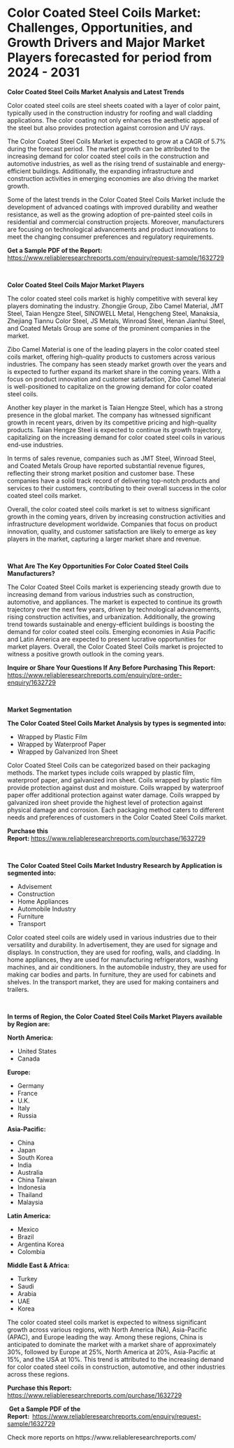 <p><h1>Color Coated Steel Coils Market: Challenges, Opportunities, and Growth Drivers and Major Market Players forecasted for period from 2024 - 2031</h1></p><p><strong>Color Coated Steel Coils Market Analysis and Latest Trends</strong></p>
<p><p>Color coated steel coils are steel sheets coated with a layer of color paint, typically used in the construction industry for roofing and wall cladding applications. The color coating not only enhances the aesthetic appeal of the steel but also provides protection against corrosion and UV rays.</p><p>The Color Coated Steel Coils Market is expected to grow at a CAGR of 5.7% during the forecast period. The market growth can be attributed to the increasing demand for color coated steel coils in the construction and automotive industries, as well as the rising trend of sustainable and energy-efficient buildings. Additionally, the expanding infrastructure and construction activities in emerging economies are also driving the market growth.</p><p>Some of the latest trends in the Color Coated Steel Coils Market include the development of advanced coatings with improved durability and weather resistance, as well as the growing adoption of pre-painted steel coils in residential and commercial construction projects. Moreover, manufacturers are focusing on technological advancements and product innovations to meet the changing consumer preferences and regulatory requirements.</p></p>
<p><strong>Get a Sample PDF of the Report:&nbsp;</strong> <a href="https://www.reliableresearchreports.com/enquiry/request-sample/1632729">https://www.reliableresearchreports.com/enquiry/request-sample/1632729</a></p>
<p>&nbsp;</p>
<p><strong>Color Coated Steel Coils Major Market Players</strong></p>
<p><p>The color coated steel coils market is highly competitive with several key players dominating the industry. Zhongjie Group, Zibo Camel Material, JMT Steel, Taian Hengze Steel, SINOWELL Metal, Hengcheng Steel, Manaksia, Zhejiang Tiannu Color Steel, JS Metals, Winroad Steel, Henan Jianhui Steel, and Coated Metals Group are some of the prominent companies in the market.</p><p>Zibo Camel Material is one of the leading players in the color coated steel coils market, offering high-quality products to customers across various industries. The company has seen steady market growth over the years and is expected to further expand its market share in the coming years. With a focus on product innovation and customer satisfaction, Zibo Camel Material is well-positioned to capitalize on the growing demand for color coated steel coils.</p><p>Another key player in the market is Taian Hengze Steel, which has a strong presence in the global market. The company has witnessed significant growth in recent years, driven by its competitive pricing and high-quality products. Taian Hengze Steel is expected to continue its growth trajectory, capitalizing on the increasing demand for color coated steel coils in various end-use industries.</p><p>In terms of sales revenue, companies such as JMT Steel, Winroad Steel, and Coated Metals Group have reported substantial revenue figures, reflecting their strong market position and customer base. These companies have a solid track record of delivering top-notch products and services to their customers, contributing to their overall success in the color coated steel coils market.</p><p>Overall, the color coated steel coils market is set to witness significant growth in the coming years, driven by increasing construction activities and infrastructure development worldwide. Companies that focus on product innovation, quality, and customer satisfaction are likely to emerge as key players in the market, capturing a larger market share and revenue.</p></p>
<p>&nbsp;</p>
<p><strong>What Are The Key Opportunities For Color Coated Steel Coils Manufacturers?</strong></p>
<p><p>The Color Coated Steel Coils market is experiencing steady growth due to increasing demand from various industries such as construction, automotive, and appliances. The market is expected to continue its growth trajectory over the next few years, driven by technological advancements, rising construction activities, and urbanization. Additionally, the growing trend towards sustainable and energy-efficient buildings is boosting the demand for color coated steel coils. Emerging economies in Asia Pacific and Latin America are expected to present lucrative opportunities for market players. Overall, the Color Coated Steel Coils market is projected to witness a positive growth outlook in the coming years.</p></p>
<p><strong>Inquire or Share Your Questions If Any Before Purchasing This Report:</strong> <a href="https://www.reliableresearchreports.com/enquiry/pre-order-enquiry/1632729">https://www.reliableresearchreports.com/enquiry/pre-order-enquiry/1632729</a></p>
<p>&nbsp;</p>
<p><strong>Market Segmentation</strong></p>
<p><strong>The Color Coated Steel Coils Market Analysis by types is segmented into:</strong></p>
<p><ul><li>Wrapped by Plastic Film</li><li>Wrapped by Waterproof Paper</li><li>Wrapped by Galvanized Iron Sheet</li></ul></p>
<p><p>Color Coated Steel Coils can be categorized based on their packaging methods. The market types include coils wrapped by plastic film, waterproof paper, and galvanized iron sheet. Coils wrapped by plastic film provide protection against dust and moisture. Coils wrapped by waterproof paper offer additional protection against water damage. Coils wrapped by galvanized iron sheet provide the highest level of protection against physical damage and corrosion. Each packaging method caters to different needs and preferences of customers in the Color Coated Steel Coils market.</p></p>
<p><strong>Purchase this Report:&nbsp;</strong><a href="https://www.reliableresearchreports.com/purchase/1632729">https://www.reliableresearchreports.com/purchase/1632729</a></p>
<p>&nbsp;</p>
<p><strong>The Color Coated Steel Coils Market Industry Research by Application is segmented into:</strong></p>
<p><ul><li>Advisement</li><li>Construction</li><li>Home Appliances</li><li>Automobile Industry</li><li>Furniture</li><li>Transport</li></ul></p>
<p><p>Color coated steel coils are widely used in various industries due to their versatility and durability. In advertisement, they are used for signage and displays. In construction, they are used for roofing, walls, and cladding. In home appliances, they are used for manufacturing refrigerators, washing machines, and air conditioners. In the automobile industry, they are used for making car bodies and parts. In furniture, they are used for cabinets and shelves. In the transport market, they are used for making containers and trailers.</p></p>
<p>&nbsp;</p>
<p><strong>In terms of Region, the Color Coated Steel Coils Market Players available by Region are:</strong></p>
<p>
    <p> <strong> North America: </strong>
        <ul>
            <li>United States</li>
            <li>Canada</li>
        </ul>
        </p> 
    <p> <strong> Europe: </strong>
        <ul>
            <li>Germany</li>
            <li>France</li>
            <li>U.K.</li>
            <li>Italy</li>
            <li>Russia</li>
        </ul>
        </p> 
    <p> <strong> Asia-Pacific: </strong>
        <ul>
            <li>China</li>
            <li>Japan</li>
            <li>South Korea</li>
            <li>India</li>
            <li>Australia</li>
            <li>China Taiwan</li>
            <li>Indonesia</li>
            <li>Thailand</li>
            <li>Malaysia</li>
        </ul>
        </p> 
    <p> <strong> Latin America: </strong>
        <ul>
            <li>Mexico</li>
            <li>Brazil</li>
            <li>Argentina Korea</li>
            <li>Colombia</li>
        </ul>
        </p> 
    <p> <strong> Middle East & Africa: </strong>
        <ul>
            <li>Turkey</li>
            <li>Saudi</li>
            <li>Arabia</li>
            <li>UAE</li>
            <li>Korea</li>
        </ul>
    </p>
    </p>
<p><p>The color coated steel coils market is expected to witness significant growth across various regions, with North America (NA), Asia-Pacific (APAC), and Europe leading the way. Among these regions, China is anticipated to dominate the market with a market share of approximately 30%, followed by Europe at 25%, North America at 20%, Asia-Pacific at 15%, and the USA at 10%. This trend is attributed to the increasing demand for color coated steel coils in construction, automotive, and other industries across these regions.</p></p>
<p><strong>Purchase this Report: </strong><a href="https://www.reliableresearchreports.com/purchase/1632729">https://www.reliableresearchreports.com/purchase/1632729</a></p>
<p>&nbsp;<strong>Get a Sample PDF of the Report:&nbsp;&nbsp;</strong><a href="https://www.reliableresearchreports.com/enquiry/request-sample/1632729">https://www.reliableresearchreports.com/enquiry/request-sample/1632729</a></p>
<p><strong></strong></p>
<p>Check more reports on https://www.reliableresearchreports.com/</p>
